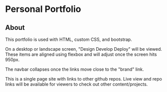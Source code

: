 # Personal Portfolio

## About

This portfolio is used with HTML, custom CSS, and bootstrap. 

On a desktop or landscape screen, "Design Develop Deploy" will be viewed. These items are aligned using flexbox and will adjust once the screen hits 950px. 

The navbar collapses once the links move close to the "brand" link. 

This is a single page site with links to other github repos. Live view and repo links will be available for viewers to check out other content/projects. 
